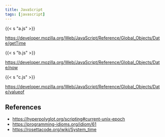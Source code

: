 ```yaml
---
title: JavaScript
tags: [javascript]
---
```


{{< s "a.js" >}}

<https://developer.mozilla.org/Web/JavaScript/Reference/Global_Objects/Date/getTime>

{{< s "b.js" >}}

<https://developer.mozilla.org/Web/JavaScript/Reference/Global_Objects/Date/now>

{{< s "c.js" >}}

<https://developer.mozilla.org/Web/JavaScript/Reference/Global_Objects/Date/valueof>

## References

- <https://hyperpolyglot.org/scripting#current-unix-epoch>
- <https://programming-idioms.org/idiom/61>
- <https://rosettacode.org/wiki/System_time>
